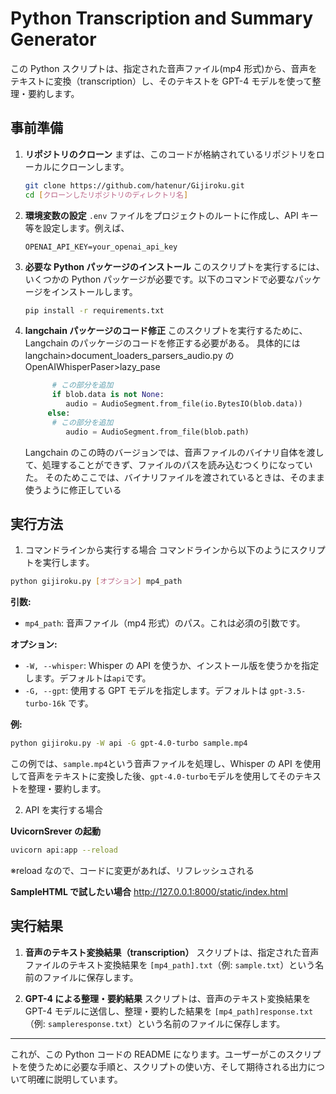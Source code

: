 # Python Transcription and Summary Generator

この Python スクリプトは、指定された音声ファイル(mp4 形式)から、音声をテキストに変換（transcription）し、そのテキストを GPT-4 モデルを使って整理・要約します。

## 事前準備

1. **リポジトリのクローン**
   まずは、このコードが格納されているリポジトリをローカルにクローンします。

   ```bash
   git clone https://github.com/hatenur/Gijiroku.git
   cd [クローンしたリポジトリのディレクトリ名]
   ```

2. **環境変数の設定**
   `.env` ファイルをプロジェクトのルートに作成し、API キー等を設定します。例えば、

   ```
   OPENAI_API_KEY=your_openai_api_key
   ```

3. **必要な Python パッケージのインストール**
   このスクリプトを実行するには、いくつかの Python パッケージが必要です。以下のコマンドで必要なパッケージをインストールします。

   ```bash
   pip install -r requirements.txt
   ```

4. **langchain パッケージのコード修正**
   このスクリプトを実行するために、Langchain のパッケージのコードを修正する必要がある。
   具体的には
   langchain>document_loaders_parsers_audio.py
   の OpenAIWhisperPaser>lazy_pase
   ```python
         # この部分を追加
         if blob.data is not None:
            audio = AudioSegment.from_file(io.BytesIO(blob.data))
        else:
         # この部分を追加
            audio = AudioSegment.from_file(blob.path)
   ```
   Langchain のこの時のバージョンでは、音声ファイルのバイナリ自体を渡して、処理することができず、ファイルのパスを読み込むつくりになっていた。
   そのためここでは、バイナリファイルを渡されているときは、そのまま使うように修正している

## 実行方法

1. コマンドラインから実行する場合
   コマンドラインから以下のようにスクリプトを実行します。

```bash
python gijiroku.py [オプション] mp4_path
```

**引数:**

- `mp4_path`: 音声ファイル（mp4 形式）のパス。これは必須の引数です。

**オプション:**

- `-W, --whisper`: Whisper の API を使うか、インストール版を使うかを指定します。デフォルトは`api`です。
- `-G, --gpt`: 使用する GPT モデルを指定します。デフォルトは `gpt-3.5-turbo-16k` です。

**例:**

```bash
python gijiroku.py -W api -G gpt-4.0-turbo sample.mp4
```

この例では、`sample.mp4`という音声ファイルを処理し、Whisper の API を使用して音声をテキストに変換した後、`gpt-4.0-turbo`モデルを使用してそのテキストを整理・要約します。

2. API を実行する場合

**UvicornSrever の起動**

```bash
uvicorn api:app --reload
```

※reload なので、コードに変更があれば、リフレッシュされる

**SampleHTML で試したい場合**
http://127.0.0.1:8000/static/index.html

## 実行結果

1. **音声のテキスト変換結果（transcription）**
   スクリプトは、指定された音声ファイルのテキスト変換結果を `[mp4_path].txt`（例: `sample.txt`）という名前のファイルに保存します。

2. **GPT-4 による整理・要約結果**
   スクリプトは、音声のテキスト変換結果を GPT-4 モデルに送信し、整理・要約した結果を `[mp4_path]response.txt`（例: `sampleresponse.txt`）という名前のファイルに保存します。

---

これが、この Python コードの README になります。ユーザーがこのスクリプトを使うために必要な手順と、スクリプトの使い方、そして期待される出力について明確に説明しています。
